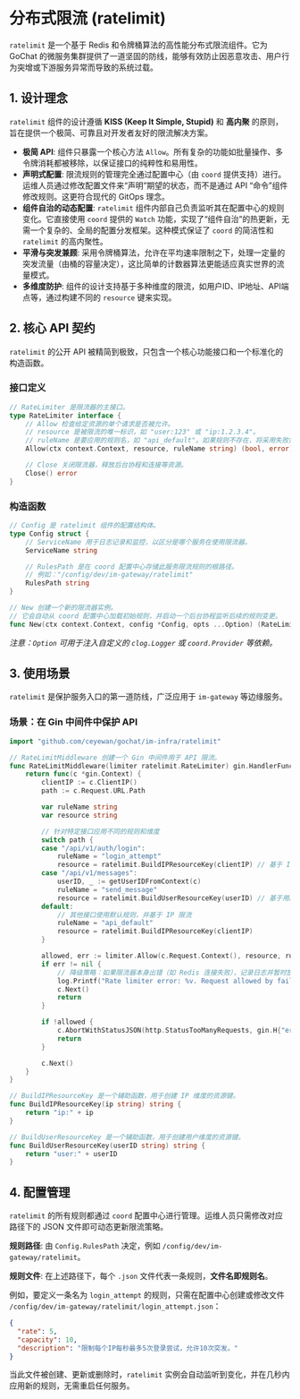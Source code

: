 # 分布式限流 (ratelimit)

`ratelimit` 是一个基于 Redis 和令牌桶算法的高性能分布式限流组件。它为 GoChat 的微服务集群提供了一道坚固的防线，能够有效防止因恶意攻击、用户行为突增或下游服务异常而导致的系统过载。

## 1. 设计理念

`ratelimit` 组件的设计遵循 **KISS (Keep It Simple, Stupid)** 和 **高内聚** 的原则，旨在提供一个极简、可靠且对开发者友好的限流解决方案。

- **极简 API**: 组件只暴露一个核心方法 `Allow`。所有复杂的功能如批量操作、多令牌消耗都被移除，以保证接口的纯粹性和易用性。
- **声明式配置**: 限流规则的管理完全通过配置中心（由 `coord` 提供支持）进行。运维人员通过修改配置文件来“声明”期望的状态，而不是通过 API “命令”组件修改规则。这更符合现代的 GitOps 理念。
- **组件自治的动态配置**: `ratelimit` 组件内部自己负责监听其在配置中心的规则变化。它直接使用 `coord` 提供的 `Watch` 功能，实现了“组件自治”的热更新，无需一个复杂的、全局的配置分发框架。这种模式保证了 `coord` 的简洁性和 `ratelimit` 的高内聚性。
- **平滑与突发兼顾**: 采用令牌桶算法，允许在平均速率限制之下，处理一定量的突发流量（由桶的容量决定），这比简单的计数器算法更能适应真实世界的流量模式。
- **多维度防护**: 组件的设计支持基于多种维度的限流，如用户ID、IP地址、API端点等，通过构建不同的 `resource` 键来实现。

## 2. 核心 API 契约

`ratelimit` 的公开 API 被精简到极致，只包含一个核心功能接口和一个标准化的构造函数。

### 接口定义

```go
// RateLimiter 是限流器的主接口。
type RateLimiter interface {
    // Allow 检查给定资源的单个请求是否被允许。
    // resource 是被限流的唯一标识，如 "user:123" 或 "ip:1.2.3.4"。
    // ruleName 是要应用的规则名，如 "api_default"。如果规则不存在，将采用失败策略（默认为拒绝）。
    Allow(ctx context.Context, resource, ruleName string) (bool, error)

    // Close 关闭限流器，释放后台协程和连接等资源。
    Close() error
}
```

### 构造函数

```go
// Config 是 ratelimit 组件的配置结构体。
type Config struct {
    // ServiceName 用于日志记录和监控，以区分是哪个服务在使用限流器。
    ServiceName string

    // RulesPath 是在 coord 配置中心存储此服务限流规则的根路径。
    // 例如："/config/dev/im-gateway/ratelimit"
    RulesPath string
}

// New 创建一个新的限流器实例。
// 它会自动从 coord 配置中心加载初始规则，并启动一个后台协程监听后续的规则变更。
func New(ctx context.Context, config *Config, opts ...Option) (RateLimiter, error)
```
*注意：`Option` 可用于注入自定义的 `clog.Logger` 或 `coord.Provider` 等依赖。*

## 3. 使用场景

`ratelimit` 是保护服务入口的第一道防线，广泛应用于 `im-gateway` 等边缘服务。

### 场景：在 Gin 中间件中保护 API

```go
import "github.com/ceyewan/gochat/im-infra/ratelimit"

// RateLimitMiddleware 创建一个 Gin 中间件用于 API 限流。
func RateLimitMiddleware(limiter ratelimit.RateLimiter) gin.HandlerFunc {
    return func(c *gin.Context) {
        clientIP := c.ClientIP()
        path := c.Request.URL.Path

        var ruleName string
        var resource string

        // 针对特定接口应用不同的规则和维度
        switch path {
        case "/api/v1/auth/login":
            ruleName = "login_attempt"
            resource = ratelimit.BuildIPResourceKey(clientIP) // 基于 IP 限流
        case "/api/v1/messages":
            userID, _ := getUserIDFromContext(c)
            ruleName = "send_message"
            resource = ratelimit.BuildUserResourceKey(userID) // 基于用户ID限流
        default:
            // 其他接口使用默认规则，并基于 IP 限流
            ruleName = "api_default"
            resource = ratelimit.BuildIPResourceKey(clientIP)
        }

        allowed, err := limiter.Allow(c.Request.Context(), resource, ruleName)
        if err != nil {
            // 降级策略：如果限流器本身出错（如 Redis 连接失败），记录日志并暂时放行。
            log.Printf("Rate limiter error: %v. Request allowed by failure policy.", err)
            c.Next()
            return
        }

        if !allowed {
            c.AbortWithStatusJSON(http.StatusTooManyRequests, gin.H{"error": "too many requests"})
            return
        }

        c.Next()
    }
}

// BuildIPResourceKey 是一个辅助函数，用于创建 IP 维度的资源键。
func BuildIPResourceKey(ip string) string {
    return "ip:" + ip
}

// BuildUserResourceKey 是一个辅助函数，用于创建用户维度的资源键。
func BuildUserResourceKey(userID string) string {
    return "user:" + userID
}
```

## 4. 配置管理

`ratelimit` 的所有规则都通过 `coord` 配置中心进行管理。运维人员只需修改对应路径下的 JSON 文件即可动态更新限流策略。

**规则路径**: 由 `Config.RulesPath` 决定，例如 `/config/dev/im-gateway/ratelimit`。

**规则文件**: 在上述路径下，每个 `.json` 文件代表一条规则，**文件名即规则名**。

例如，要定义一条名为 `login_attempt` 的规则，只需在配置中心创建或修改文件 `/config/dev/im-gateway/ratelimit/login_attempt.json`：

```json
{
  "rate": 5,
  "capacity": 10,
  "description": "限制每个IP每秒最多5次登录尝试，允许10次突发。"
}
```

当此文件被创建、更新或删除时，`ratelimit` 实例会自动监听到变化，并在几秒内应用新的规则，无需重启任何服务。